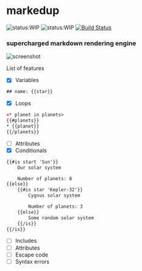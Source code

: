 # markedup

![status:WIP](https://img.shields.io/badge/status-WIP-yellow.svg)
![status:WIP](https://img.shields.io/badge/status-Experiment-yellow.svg)
[![Build
Status](https://api.travis-ci.org/siddharthkp/markedup.svg?branch=master)](https://travis-ci.org/siddharthkp/markedup)

### supercharged markdown rendering engine

![screenshot](https://raw.githubusercontent.com/siddharthkp/markedup/master/screenshot.png?v=2)

List of features
- [x] Variables

```html
## name: {{star}}
```


- [x] Loops

```html
<* planet in planets>
{{#planets}}
* {{planet}}
{{/planets}}
```

- [ ] Attributes
- [x] Conditionals

```html
{{#is start 'Sun'}}
    Our solar system

    Number of planets: 8
{{else}}
    {{#is star 'Kepler-32'}}
        Cygnus solar system

        Number of planets: 3
    {{else}}
        Some random solar system
    {{/is}}
{{/is}}
```
- [ ] Includes
- [ ] Attributes
- [ ] Escape code
- [ ] Syntax errors
